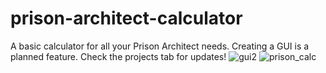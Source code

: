 # prison-architect-calculator
A basic calculator for all your Prison Architect needs.
Creating a GUI is a planned feature. Check the projects tab for updates!
![gui2](https://i.imgur.com/vwxRegb.png)
![prison_calc](https://i.imgur.com/4VuufgN.png)

